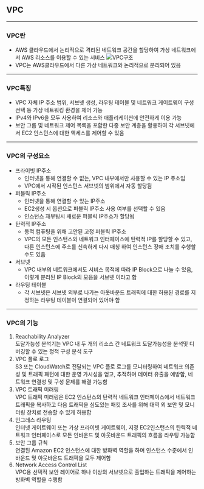 ## VPC
---
### VPC란
* AWS 클라우드에서 논리적으로 격리된 네트워크 공간을 할당하여 가상 네트워크에서 AWS 리소스를 이용할 수 있는 서비스
![VPC구조](https://velog.velcdn.com/images%2Fmay_soouu%2Fpost%2F85314b79-7369-461c-bd0d-0725278fe355%2Faws.jpeg)
* VPC는 AWS클라우드에서 다른 가상 네트워크와 논리적으로 분리되어 있음
---
### VPC특징
* VPC 자체 IP 주소 범위, 서브넷 생성, 라우팅 테이블 및 네트워크 게이트웨이 구성 선택 등 가상 네트워킹 환경을 제어 가능
* IPv4와 IPv6을 모두 사용하여 리소스와 애플리케이션에 안전하게 이용 가능
* 보안 그룹 및 네트워크 제어 목록을 포함한 다중 보안 계층을 활용하여 각 서브넷에서 EC2 인스턴스에 대한 액세스를 제어할 수 있음
---
### VPC의 구성요소
* 프라이빗 IP주소
    * 인터넷을 통해 연결할 수 없는, VPC 내부에서만 사용할 수 있는 IP 주소임
    * VPC에서 시작된 인스턴스 서브넷의 범위에서 자동 할당됨
* 퍼블릭 IP주소
    * 인터넷을 통해 연결할 수 있는 IP주소
    * EC2생성 시 옵션으로 퍼블릭 IP주소 사용 여부를 선택할 수 있음
    * 인스턴스 재부팅시 새로운 퍼블릭 IP주소가 할당됨
* 탄력적 IP주소
    * 동적 컴퓨팅을 위해 고안된 고정 퍼블릭 IP주소
    * VPC의 모든 인스턴스와 네트워크 인터페이스에 탄력적 IP를 할당할 수 있고, 다른 인스턴스에 주소를 신속하게 다시 매칭 하여 인스턴스 장애 조치를 수행할 수도 있음
* 서브넷
    * VPC 내부의 네트워크에서도 서비스 목적에 따라 IP Block으로 나눌 수 있음, 이렇게 분리된 IP Block의 모음을 서브넷 이라고 함
* 라우팅 테이블
    * 각 서브넷은 서브넷 외부로 나가는 아웃바운드 트래픽에 대한 허용된 경로를 지정하는 라우팅 테이블이 연결되어 있어야 함
---
### VPC의 기능
1. Reachability Analyzer  
도달가능성 분석기는 VPC 내 두 개의 리소스 간 네트워크 도달가능성을 분석및 디버깅할 수 있는 정적 구성 분석 도구
2. VPC 플로 로그  
S3 또는 CloudWatch로 전달되는 VPC 플로 로그를 모니터링하여 네트워크 의존성 및 트래픽 패턴에 대한 운영 가시성을 얻고, 추적하며 데이터 유출을 예방함, 네트워크 연결성 및 구성 문제를 해결 가능함
3. VPC 트래픽 미러링  
VPC 트래픽 미러링은 EC2 인스턴스의 탄력적 네트워크 인터페이스에서 네트워크 트래픽을 복사하고 다음 트래픽을 심도있는 패킷 조사를 위해 대역 외 보안 및 모니터링 장치로 전송할 수 있게 허용함
4. 인그레스 라우팅  
인터넷 게이트웨이 또는 가상 프라이빗 게이트웨이, 지정 EC2인스턴스의 탄력적 네트워크 인터페이스로 모든 인바운드 및 아웃바운드 트래픽의 흐름을 라우팅 가능함
5. 보안 그룹 규칙  
연결된 Amazon EC2 인스턴스에 대한 방화벽 역할을 하며 인스턴스 수준에서 인바운드 및 아웃바운드 트래픽을 모두 제어함
6. Network Access Control List  
VPC용 선택적 보안 레이어로 하나 이상의 서브넷으로 출입하는 트래픽을 제어하는 방화벽 역할을 수행함